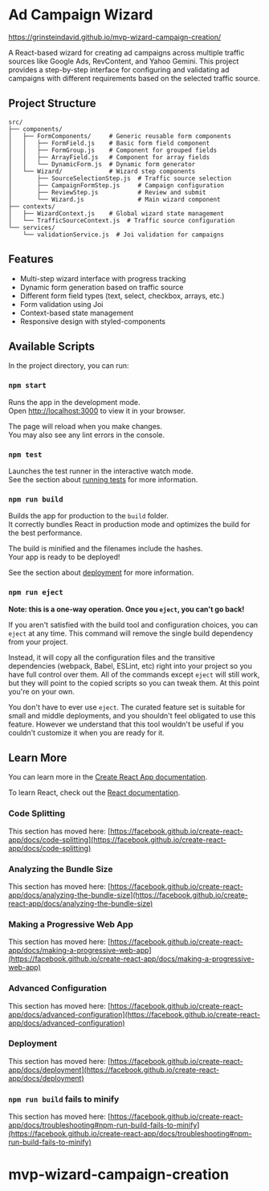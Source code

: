 # Ad Campaign Wizard

https://grinsteindavid.github.io/mvp-wizard-campaign-creation/

A React-based wizard for creating ad campaigns across multiple traffic sources like Google Ads, RevContent, and Yahoo Gemini. This project provides a step-by-step interface for configuring and validating ad campaigns with different requirements based on the selected traffic source.

## Project Structure

```
src/
├── components/
│   ├── FormComponents/     # Generic reusable form components
│   │   ├── FormField.js    # Basic form field component
│   │   ├── FormGroup.js    # Component for grouped fields
│   │   ├── ArrayField.js   # Component for array fields
│   │   └── DynamicForm.js  # Dynamic form generator
│   └── Wizard/             # Wizard step components
│       ├── SourceSelectionStep.js  # Traffic source selection
│       ├── CampaignFormStep.js     # Campaign configuration
│       ├── ReviewStep.js           # Review and submit
│       └── Wizard.js               # Main wizard component
├── contexts/
│   ├── WizardContext.js    # Global wizard state management
│   └── TrafficSourceContext.js  # Traffic source configuration
└── services/
    └── validationService.js  # Joi validation for campaigns
```

## Features

- Multi-step wizard interface with progress tracking
- Dynamic form generation based on traffic source
- Different form field types (text, select, checkbox, arrays, etc.)
- Form validation using Joi
- Context-based state management
- Responsive design with styled-components

## Available Scripts

In the project directory, you can run:

### `npm start`

Runs the app in the development mode.\
Open [http://localhost:3000](http://localhost:3000) to view it in your browser.

The page will reload when you make changes.\
You may also see any lint errors in the console.

### `npm test`

Launches the test runner in the interactive watch mode.\
See the section about [running tests](https://facebook.github.io/create-react-app/docs/running-tests) for more information.

### `npm run build`

Builds the app for production to the `build` folder.\
It correctly bundles React in production mode and optimizes the build for the best performance.

The build is minified and the filenames include the hashes.\
Your app is ready to be deployed!

See the section about [deployment](https://facebook.github.io/create-react-app/docs/deployment) for more information.

### `npm run eject`

**Note: this is a one-way operation. Once you `eject`, you can't go back!**

If you aren't satisfied with the build tool and configuration choices, you can `eject` at any time. This command will remove the single build dependency from your project.

Instead, it will copy all the configuration files and the transitive dependencies (webpack, Babel, ESLint, etc) right into your project so you have full control over them. All of the commands except `eject` will still work, but they will point to the copied scripts so you can tweak them. At this point you're on your own.

You don't have to ever use `eject`. The curated feature set is suitable for small and middle deployments, and you shouldn't feel obligated to use this feature. However we understand that this tool wouldn't be useful if you couldn't customize it when you are ready for it.

## Learn More

You can learn more in the [Create React App documentation](https://facebook.github.io/create-react-app/docs/getting-started).

To learn React, check out the [React documentation](https://reactjs.org/).

### Code Splitting

This section has moved here: [https://facebook.github.io/create-react-app/docs/code-splitting](https://facebook.github.io/create-react-app/docs/code-splitting)

### Analyzing the Bundle Size

This section has moved here: [https://facebook.github.io/create-react-app/docs/analyzing-the-bundle-size](https://facebook.github.io/create-react-app/docs/analyzing-the-bundle-size)

### Making a Progressive Web App

This section has moved here: [https://facebook.github.io/create-react-app/docs/making-a-progressive-web-app](https://facebook.github.io/create-react-app/docs/making-a-progressive-web-app)

### Advanced Configuration

This section has moved here: [https://facebook.github.io/create-react-app/docs/advanced-configuration](https://facebook.github.io/create-react-app/docs/advanced-configuration)

### Deployment

This section has moved here: [https://facebook.github.io/create-react-app/docs/deployment](https://facebook.github.io/create-react-app/docs/deployment)

### `npm run build` fails to minify

This section has moved here: [https://facebook.github.io/create-react-app/docs/troubleshooting#npm-run-build-fails-to-minify](https://facebook.github.io/create-react-app/docs/troubleshooting#npm-run-build-fails-to-minify)
# mvp-wizard-campaign-creation
